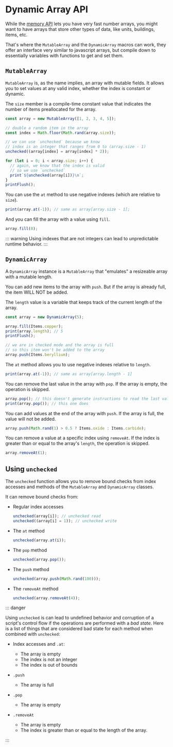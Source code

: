 # Dynamic Array API

While the [memory API](./memory-api) lets you have very fast number arrays,
you might want to have arrays that store other types of data, like units, buildings, items, etc.

That's where the `MutableArray` and the `DynamicArray` macros can work, they
offer an interface very similar to javascript arrays, but compile down to essentially variables with functions to get and set them.

## `MutableArray`

`MutableArray` is, as the name implies, an array with mutable fields. It allows you to set values at any valid
index, whether the index is constant or dynamic.

The `size` member is a compile-time constant value that indicates the number of items preallocated for the array.

```js
const array = new MutableArray([1, 2, 3, 4, 5]);

// double a random item in the array
const index = Math.floor(Math.rand(array.size));

// we can use `unchecked` because we know
// index is an integer that ranges from 0 to (array.size - 1)
unchecked((array[index] = array[index] * 2));

for (let i = 0; i < array.size; i++) {
  // again, we know that the index is valid
  // so we use `unchecked`
  print`${unchecked(array[i])}\n`;
}
printFlush();
```

You can use the `at` method to use negative indexes (which are relative to `size`).

```js
print(array.at(-1)); // same as array[array.size - 1];
```

And you can fill the array with a value using `fill`.

```js
array.fill(0);
```

::: warning
Using indexes that are not integers can lead to unpredictable runtime behavior.
:::

## `DynamicArray`

A `DynamicArray` instance is a `MutableArray` that "emulates" a resizeable array with a mutable length.

You can add new items to the array with `push`. But if the array is already full, the item WILL NOT
be added.

The `length` value is a variable that keeps track of the current length of the array.

```js
const array = new DynamicArray(5);

array.fill(Items.copper);
print(array.length); // 5
printFlush();

// we are in checked mode and the array is full
// so this item won't be added to the array
array.push(Items.beryllium);
```

The `at` method allows you to use negative indexes relative to `length`.

```js
print(array.at(-1)); // same as array[array.length - 1]
```

You can remove the last value in the array with `pop`.
If the array is empty, the operation is skipped.

```js
array.pop(); // this doesn't generate instructions to read the last value
print(array.pop()); // this one does
```

You can add values at the end of the array with `push`.
If the array is full, the value will not be added.

```js
array.push(Math.rand(1) > 0.5 ? Items.oxide : Items.carbide);
```

You can remove a value at a specific index using `removeAt`.
If the index is greater than or equal to the array's `length`, the operation is skipped.

```js
array.removeAt(1);
```

## Using `unchecked`

The `unchecked` function allows you to remove bound checks from index accesses and
methods of the `MutableArray` and `DynamicArray` classes.

It can remove bound checks from:

- Regular index accesses

  ```js
  unchecked(array[i]); // unchecked read
  unchecked((array[i] = 1)); // unchecked write
  ```

- The `at` method

  ```js
  unchecked(array.at(i));
  ```

- The `pop` method

  ```js
  unchecked(array.pop());
  ```

- The `push` method

  ```js
  unchecked(array.push(Math.rand(100)));
  ```

- The `removeAt` method

  ```js
  unchecked(array.removeAt(4));
  ```

::: danger

Using `unchecked` is can lead to undefined behavior and corruption of a script's control flow
if the operations are performed with a _bad state_. Here is a list of things
that are considered bad state for each method when combined with `unchecked`:

- Index accesses and `.at`:

  - The array is empty
  - The index is not an integer
  - The index is out of bounds

- `.push`

  - The array is full

- `.pop`

  - The array is empty

- `.removeAt`
  - The array is empty
  - The index is greater than or equal to the length of the array.

:::
